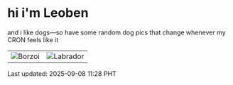 # hi i'm Leoben

and i like dogs—so have some random dog pics that change whenever my CRON feels like it

|  |  |
|--------|----------|
| ![Borzoi](https://random-dog-vercel.vercel.app/api/random-borzoi?v=1757302127) | ![Labrador](https://random-dog-vercel.vercel.app/api/random-labrador?v=1757302127) |

Last updated: 2025-09-08 11:28 PHT
